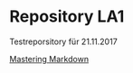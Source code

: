 # Repository LA1
Testreporsitory für 21.11.2017

[Mastering Markdown](https://guides.github.com/features/mastering-markdown/)
